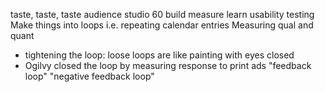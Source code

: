 taste, taste, taste
audience studio 60
build measure learn
usability testing
Make things into loops i.e. repeating calendar entries
Measuring qual and quant
- tightening the loop: loose loops are like painting with eyes closed
- Ogilvy closed the loop by measuring response to print ads
"feedback loop"
"negative feedback loop"